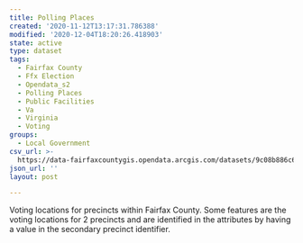 ```yaml
---
title: Polling Places
created: '2020-11-12T13:17:31.786388'
modified: '2020-12-04T18:20:26.418903'
state: active
type: dataset
tags:
  - Fairfax County
  - Ffx Election
  - Opendata_s2
  - Polling Places
  - Public Facilities
  - Va
  - Virginia
  - Voting
groups:
  - Local Government
csv_url: >-
  https://data-fairfaxcountygis.opendata.arcgis.com/datasets/9c08b886c6fa44a0922ea1e1f89ad907_0.csv?outSR=%7B%22latestWkid%22%3A2283%2C%22wkid%22%3A102746%7D
json_url: ''
layout: post

---
```

Voting locations for precincts within Fairfax County.  Some features are the voting locations for 2 precincts and are identified in the attributes by having a value in the secondary precinct identifier.
